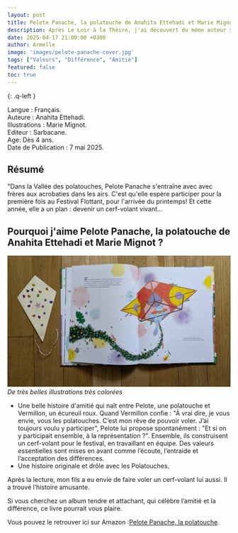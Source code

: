 ```yaml
---
layout: post
title: Pelote Panache, la polatouche de Anahita Ettehadi et Marie Mignot 
description: Après Le Loir à la Thèire, j'ai découvert du même auteur son livre Pelote Panache, la polatouche. Une histoire drôle et amusante. Qui sont les polatouches? Venez le découvrir..
date: 2025-04-17 21:00:00 +0300
author: Armelle
image: 'images/pelote-panache-cover.jpg'
tags: ["Valeurs", "Différence", "Amitié"]
featured: false
toc: true
---
```

{: .q-left }

Langue : Français.    
Auteure : Anahita Ettehadi.   
Illustrations : Marie Mignot.   
Editeur : Sarbacane.    
Age: Dès 4 ans.   
Date de Publication : 7 mai 2025.  

## Résumé 

"Dans la Vallée des polatouches, Pelote Panache s'entraîne avec avec frères aux acrobaties dans les airs.  C'est qu'elle espère participer pour la première fois au Festival Flottant, pour l'arrivée du printemps! Et cette année, elle a un plan : devenir un cerf-volant vivant... 

## Pourquoi j'aime Pelote Panache, la polatouche de Anahita Ettehadi et Marie Mignot ?

![De très belles illustrations très colorées](images/pelote-panache-int.jpg)
*De très belles illustrations très colorées*
- Une belle histoire d'amitié qui naît entre Pelote, une polatouche et Vermillon, un écureuil roux. Quand Vermillon confie : "À vrai dire, je vous envie, vous les polatouches. C’est mon rêve de pouvoir voler. J’ai toujours voulu y participer", Pelote lui propose spontanément : "Et si on y participait ensemble, à la représentation ?". Ensemble, ils construisent un cerf-volant pour le festival, en travaillant en équipe. Des valeurs essentielles sont mises en avant comme l’écoute, l’entraide et l’acceptation des différences.
- Une histoire originale et drôle avec les Polatouches.

Après la lecture, mon fils a eu envie de faire voler un cerf-volant lui aussi. Il a trouvé l’histoire amusante.

Si vous cherchez un album tendre et attachant, qui célèbre l’amitié et la différence, ce livre pourrait vous plaire.

Vous pouvez le retrouver ici sur Amazon :[Pelote Panache, la polatouche](https://amzn.to/43C8Smk).


